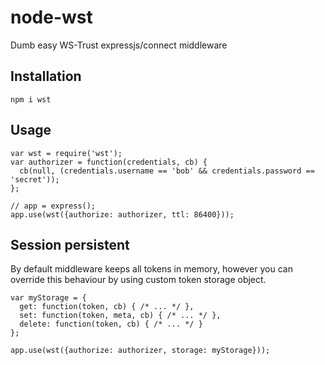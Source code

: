 node-wst
========

Dumb easy WS-Trust expressjs/connect middleware


## Installation

    npm i wst


## Usage

    var wst = require('wst');
    var authorizer = function(credentials, cb) {
      cb(null, (credentials.username == 'bob' && credentials.password == 'secret'));
    };

    // app = express();
    app.use(wst({authorize: authorizer, ttl: 86400}));


## Session persistent

By default middleware keeps all tokens in memory, however you can override this behaviour by using
custom token storage object.

    var myStorage = {
      get: function(token, cb) { /* ... */ },
      set: function(token, meta, cb) { /* ... */ },
      delete: function(token, cb) { /* ... */ }
    };

    app.use(wst({authorize: authorizer, storage: myStorage}));
